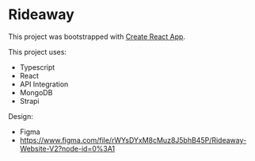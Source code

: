 # Rideaway 

This project was bootstrapped with [Create React App](https://github.com/facebook/create-react-app).

This project uses:
- Typescript
- React
- API Integration
- MongoDB
- Strapi

Design:
- Figma
- https://www.figma.com/file/rWYsDYxM8cMuz8J5bhB45P/Rideaway-Website-V2?node-id=0%3A1
